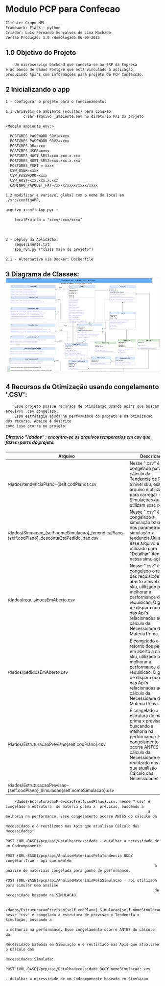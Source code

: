 # Modulo PCP para Confecao
    Cliente: Grupo MPL
    Framework: Flask - python
    Criador: Luís Fernando Gonçalves de Lima Machado
    Versao Produção: 1.0 /Homologado 06-06-2025

## 1.0 Objetivo do Projeto
    
        Um microserviço backend que conecta-se ao ERP da Empresa 
    e ao banco de dados Postgre que está vinculado a aplicação, 
    produzindo Api's com informações para projeto de PCP Confeccao. 
## 2 Inicializando o app
    
    1 - Configurar o projeto para o funcionamento: 
        
    1.1 variavéis de ambiente (ocultas) para Conexao: 
            criar arquivo _ambiente.env no diretorio PAI do projeto
    
    <Modelo ambiente_env:>

      POSTGRES_PASSWORD_SRV1=xxxx
      POSTGRES_PASSWORD_SRV2=xxxx
      POSTGRES_DB=xxxx
      POSTGRES_USER=xxxx
      POSTGRES_HOST_SRV1=xxx.xxx.x.xxx
      POSTGRES_HOST_SRV2=xxx.xxx.x.xxx
      POSTGRES_PORT = xxxx
      CSW_USER=xxxx
      CSW_PASSWORD=xxxx
      CSW_HOST=xxx.xxx.x.xxx
      CAMINHO_PARQUET_FAT=/xxxx/xxxx/xxxx/xxxx

    1.2 modificar a variavel global com o nome do local em ./src/configAPP,
    
    arquivo <configApp.py> :
        
        localProjeto = "xxxx/xxxx/xxxx"
    
    
        
    2 - Deploy da Aplicacao: 
        requeriments.txt
        app_run.py ("class main do projeto")
    
    2.1 - Alternativa via Docker: Dockerfile 

## 3 Diagrama de Classes:![Diagrama de Classes.png](docsProject%2FDiagrama%20de%20Classes.png)

## 4 Recursos de Otimização  usando congelamento '.CSV':
        Esse projeto possue recursos de otimizacao usando api's que buscam arquivos .csv congelado.
        Essa estrátegia ajuda na performance do projeto e na otimizacao dos recurso. Abaixo é descrito 
    como isso ocorre no projeto:

##### Diretorio "/dados" : encontra-se os arquivos temporarios em csv que fazem parte do projeto. 
   Arquivo| Descricao                                                                                                                                                                                                                         | Api de disparo
----------|-----------------------------------------------------------------------------------------------------------------------------------------------------------------------------------------------------------------------------------| ----------
/dados/tendenciaPlano-{self.codPlano}.csv| Nesse ".csv" é congelado para o cálculo da Tendencia do Plano a nível sku, esse arquivo é utilizado para carregar -Simulações que utilizam esse plano.                                                                            |POST "{URL-BASE}/pcp/api/tendenciaSku"
/dados/Simuacao_{self.nomeSimulacao}_tenendicaPlano-{self.codPlano}_descontaQtdPedido_nao.csv| Nesse ".csv" é congelado a simulação baseado nos parametros de simulação x tendencia.Utilizacao: esse arquivo é utilizado para "Detalhar" itens nessa simulação.                                                                  |POST "{URL-BASE}/pcp/api/simulacaoProgramacao"                                                                                                                 
/dados/requisicoesEmAberto.csv| Nesse ".csv" é congelado o retorno das requisicoes em aberto a nivel de sku, utilizado para  melhorar a performance da requisicao. O gatilho de disparo ocorre nas Api's relacionadas ao cálculo da Necessidade de Materia Prima. |POST "{URL-BASE}/pcp/api/AnaliseMateriaisPelaTendencia"
/dados/pedidosEmAberto.csv| É congelado o retorno dos pedidos em aberto a nivel de sku,  utilizado para melhorar a performance da requisicao. O gatilho de disparo ocorre nas Api's relacionadas ao cálculo da Necessidade de Materia Prima.                  |POST "{URL-BASE}/pcp/api/AnaliseMateriaisPelaTendencia" 
/dados/EstruturacaoPrevisao{self.codPlano}.csv| É congelado a estrutura  de materia prima x  previsao, buscando a melhoria na performance. Esse congelamento ocorre ANTES do cálculo da Necessidade e é reutilzado nas Apis que atualizao Cálculo das Necessidades.               |POST {URL-BASE}/pcp/api/DetalhaNecessidade - detalhar a necessidade de um Codcomponente  POST {URL-BASE}/pcp/api/AnaliseMateriaisPelaTendencia BODY congelar:True       
/dados/EstruturacaoPrevisao-{self.codPlano}_Simulacao{self.nomeSimulacao}.csv||
       

       
        

        /dados/EstruturacaoPrevisao{self.codPlano}.csv: nesse ".csv' é congelado a estrutura  de materia prima x  previsao, buscando a 
                                                                     a melhoria na performance. Esse congelamento ocorre ANTES do cálculo da 
                                                                     Necessidade e é reutilzado nas Apis que atualizao Cálculo das Necessidades:
                                                                        POST {URL-BASE}/pcp/api/DetalhaNecessidade - detalhar a necessidade de um Codcomponente
                                                                        POST {URL-BASE}/pcp/api/AnaliseMateriaisPelaTendencia BODY congelar:True - api que mantém
                                                                        a analise de materiais congelada para ganho de performance.
                                                                        POST {URL-BASE}/pcp/api/AnaliseMateriaisPelaSimulacao - api utilizada para simular uma analise
                                                                        de necessidade baseado na SIMULACAO.

        /dados/EstruturacaoPrevisao{self.codPlano}_Simulacao{self.nomeSimulacao}.csv: nesse "csv" é congelado a estrutura de previsao x Tendencia x Simulação, buscando a 
                                                                                      a melhoria na performance. Esse congelamento ocorre ANTES do cálculo da 
                                                                                      Necessidade baseada em Simulação e é reutilzado nas Apis que atualizao o Cálculo das 
                                                                                      Necessidades Simulada:
                                                                                      POST {URL-BASE}/pcp/api/DetalhaNecessidade BODY nomeSimulacao: xxx 
                                                                                      - detalhar a necessidade de um Codcomponente baseado em Simulacao


        


            